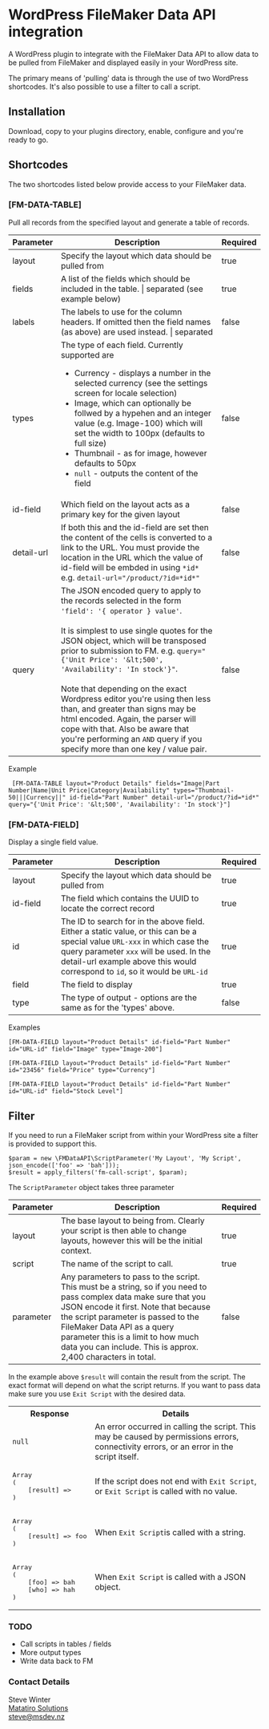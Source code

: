 # WordPress FileMaker Data API integration 
A WordPress plugin to integrate with the FileMaker Data API to allow data to be pulled from FileMaker and displayed easily in your WordPress site.

The primary means of 'pulling' data is through the use of two WordPress shortcodes. It's also possible to use a filter to call a script.

## Installation
Download, copy to your plugins directory, enable, configure and you're ready to go.

## Shortcodes
The two shortcodes listed below provide access to your FileMaker data.

### [FM-DATA-TABLE]
Pull all records from the specified layout and generate a table of records.

| Parameter | Description | Required
|---|---|---|
|layout|Specify the layout which data should be pulled from|true|
|fields|A list of the fields which should be included in the table. \| separated  (see example below) |true|
|labels|The labels to use for the column headers. If omitted then the field names (as above) are used instead. \| separated|false|
|types|The type of each field. Currently supported are <ul><li>Currency - displays a number in the selected currency (see the settings screen for locale selection)</li><li>Image, which can optionally be follwed by a hypehen and an integer value (e.g. Image-100) which will set the width to 100px (defaults to full size)</li><li>Thumbnail - as for image, however defaults to 50px</li><li>`null` - outputs the content of the field</li></ul>| false| 
|id-field|Which field on the layout acts as a primary key for the given layout|false|
|detail-url|If both this and the id-field are set then the content of the cells is converted to a link to the URL. You must provide the location in the URL which the value of id-field will be embded in using `*id*` e.g. `detail-url="/product/?id=*id*"` |false|
|query|The JSON encoded query to apply to the records selected in the form `'field': '{ operator } value'`.<br><br>It is simplest to use single quotes for the JSON object, which will be transposed prior to submission to FM. e.g. `query="{'Unit Price': '&lt;500', 'Availability': 'In stock'}"`.<br><br>Note that depending on the exact Wordpress editor you're using then less than, and greater than signs may be html encoded. Again, the parser will cope with that. Also be aware that you're performing an `AND` query if you specify more than one key / value pair.|false|

Example
```
 [FM-DATA-TABLE layout="Product Details" fields="Image|Part Number|Name|Unit Price|Category|Availability" types="Thumbnail-50|||Currency||" id-field="Part Number" detail-url="/product/?id=*id*" query="{'Unit Price': '&lt;500', 'Availability': 'In stock'}"]
```

### [FM-DATA-FIELD]
Display a single field value.

| Parameter | Description | Required
|---|---|---|
|layout|Specify the layout which data should be pulled from|true|
|id-field|The field which contains the UUID to locate the correct record|true|
|id|The ID to search for in the above field. Either a static value, or this can be a special value `URL-xxx` in which case the query parameter `xxx` will be used. In the detail-url example above this would correspond to `id`, so it would be `URL-id`|true|
|field|The field to display|true|
|type|The type of output - options are the same as for the 'types' above.|false|

Examples
```
[FM-DATA-FIELD layout="Product Details" id-field="Part Number" id="URL-id" field="Image" type="Image-200"]
```
```
[FM-DATA-FIELD layout="Product Details" id-field="Part Number" id="23456" field="Price" type="Currency"]
```
```
[FM-DATA-FIELD layout="Product Details" id-field="Part Number" id="URL-id" field="Stock Level"]
```

## Filter
If you need to run a FileMaker script from within your WordPress site a filter is provided to support this.

```
$param = new \FMDataAPI\ScriptParameter('My Layout', 'My Script', json_encode(['foo' => 'bah']));
$result = apply_filters('fm-call-script', $param);
```
The `ScriptParameter` object takes three parameter

| Parameter | Description | Required
|---|---|---|
| layout | The base layout to being from. Clearly your script is then able to change layouts, however this will be the initial context. | true 
| script | The name of the script to call. | true
| parameter | Any parameters to pass to the script. This must be a string, so if you need to pass complex data make sure that you JSON encode it first. Note that because the script parameter is passed to the FileMaker Data API as a query parameter this is a limit to how much data you can include. This is approx. 2,400 characters in total. | false

In the example above `$result` will contain the result from the script. The exact format will depend on what the script returns. If you want to pass data make sure you use `Exit Script` with the desired data.


<table>
<tr>
<th>Response</th>
<th>Details</th>
</tr>

<tr>
<td><code>null</code></td>
<td>An error occurred in calling the script. This may be caused by permissions errors, connectivity errors, or an error in the script itself.</td>
</tr>

<tr>
<td><pre>
Array
(
    [result] => 
)
</pre></td>
<td>If the script does not end with <code>Exit Script</code>, or <code>Exit Script</code> is called with no value.</td>
</tr>

<tr>
<td><pre>
Array
(
    [result] => foo
)
</pre></td>
<td>When <code>Exit Script</code>is called with a string.</td>
</tr>

<tr>
<td><pre>
Array
(
    [foo] => bah
    [who] => hah
)
</pre>
</td>
<td>When <code>Exit Script</code> is called with a JSON object.</td>
</tr>

</table>

### TODO
<ul>
<li>Call scripts in tables / fields</li>
<li>More output types</li>
<li>Write data back to FM</li>
</ul>

### Contact Details
Steve Winter  
[Matatiro Solutions](https://msdev.nz)  
[steve@msdev.nz](mailto:steve@msdev.nz)
